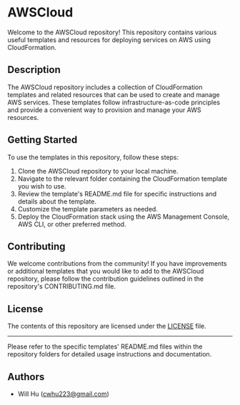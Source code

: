 # AWSCloud

Welcome to the AWSCloud repository! This repository contains various useful templates and resources for deploying services on AWS using CloudFormation.

## Description

The AWSCloud repository includes a collection of CloudFormation templates and related resources that can be used to create and manage AWS services. These templates follow infrastructure-as-code principles and provide a convenient way to provision and manage your AWS resources.

## Getting Started

To use the templates in this repository, follow these steps:

1. Clone the AWSCloud repository to your local machine.
2. Navigate to the relevant folder containing the CloudFormation template you wish to use.
3. Review the template's README.md file for specific instructions and details about the template.
4. Customize the template parameters as needed.
5. Deploy the CloudFormation stack using the AWS Management Console, AWS CLI, or other preferred method.

## Contributing

We welcome contributions from the community! If you have improvements or additional templates that you would like to add to the AWSCloud repository, please follow the contribution guidelines outlined in the repository's CONTRIBUTING.md file.

## License

The contents of this repository are licensed under the [LICENSE](./LICENSE/LICENSE) file.

---

Please refer to the specific templates' README.md files within the repository folders for detailed usage instructions and documentation.


## Authors

- Will Hu (cwhu223@gmail.com)